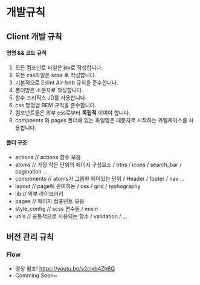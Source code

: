 개발규칙
=============


## Client 개발 규칙 

#### 명명 && 코드 규칙
1. 모든 컴포넌트 파일은 jsx로 작성합니다. 
2. 모든 css파일은 scss 로 작성합니다.
3. 기본적으로 Eslint Air-bnb 규칙을 준수합니다.
4. 폴더명은 소문자로 작성합니다.
5. 함수 프리픽스 JD를 사용합니다.
6. css 명명법 BEM 규칙을 준수합니다. 
7. 컴포넌트들은 외부 css로부터 **독립적** 이여야 합니다.
8. compoents 와 pages 폴더에 있는 파일명은 대문자로 시작하는 카멜케이스를 사용합니다.

#### 폴더 구조

* actions  // actions 함수 모음
* atoms // 가장 작은 단위의 페이지 구성요소 / btns / icons / search_bar / pagination ...  
* components // atoms가 그룹화 되어있는 단위 / Header / footer / nav  ...
* layout // page에 관여하는 / css / grid / typhography 
* lib // 외부 라이브러리
* pages // 페이지 컴포넌트 모음 
* style_config // scss 편수들 / mixin  
* utils // 공통적으로 사용되는 함수 / validation / ...



## 버전 관리 규칙

### Flow 
* 영상 참조!
https://youtu.be/v2cixb4Zh6Q
* Comming Soon~
